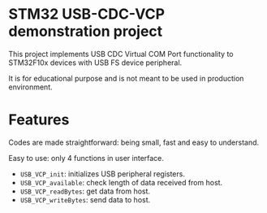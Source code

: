 # STM32 USB-CDC-VCP demonstration project
This project implements USB CDC Virtual COM Port functionality to STM32F10x devices with USB FS device peripheral.

It is for educational purpose and is not meant to be used in production environment.

# Features
Codes are made straightforward: being small, fast and easy to understand.

Easy to use: only 4 functions in user interface.
  * `USB_VCP_init`: initializes USB peripheral registers.
  * `USB_VCP_available`: check length of data received from host.
  * `USB_VCP_readBytes`: get data from host.
  * `USB_VCP_writeBytes`: send data to host.
